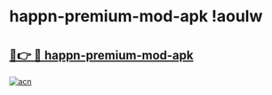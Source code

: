 # happn-premium-mod-apk !aoulw

# <h2><a href="https://suyglu.esa.edu.pl?title=happn-premium-mod-apk&ref=aoulw">🔗👉 🔴 happn-premium-mod-apk</a></h2>

[![acn](https://github.com/user-attachments/assets/0f9c940e-d8b0-45ae-aac7-cd30a18b3e1c)](https://suyglu.esa.edu.pl?title=happn-premium-mod-apk&ref=aoulw)

